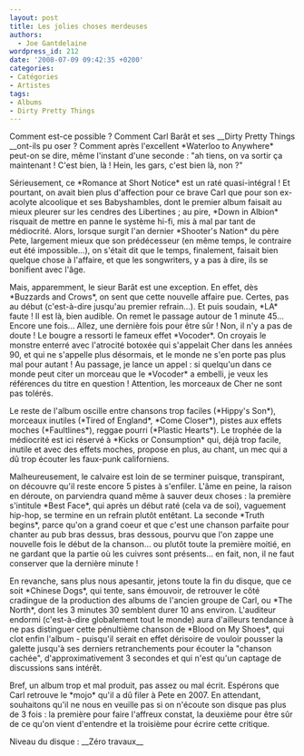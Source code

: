 ```yaml
---
layout: post
title: Les jolies choses merdeuses
authors:
  - Joe Gantdelaine
wordpress_id: 212
date: '2008-07-09 09:42:35 +0200'
categories:
- Catégories
- Artistes
tags:
- Albums
- Dirty Pretty Things
---
```

<p>Comment est-ce possible ? Comment Carl Barât et ses __Dirty Pretty Things __ont-ils pu oser ? Comment après l'excellent *Waterloo to Anywhere* peut-on se dire, même l'instant d'une seconde : "ah tiens, on va sortir ça maintenant ! C'est bien, là ! Hein, les gars, c'est bien là, non ?"</p>
<p>Sérieusement, ce *Romance at Short Notice* est un raté quasi-intégral ! Et pourtant, on avait bien plus d'affection pour ce brave Carl que pour son ex-acolyte alcoolique et ses Babyshambles, dont le premier album faisait au mieux pleurer sur les cendres des Libertines ; au pire, *Down in Albion* risquait de mettre en panne le système hi-fi, mis à mal par tant de médiocrité. Alors, lorsque surgit l'an dernier *Shooter's Nation* du père Pete, largement mieux que son prédécesseur (en même temps, le contraire eut été impossible…), on s'était dit que le temps, finalement, faisait bien quelque chose à l'affaire, et que les songwriters, y a pas à dire, ils se bonifient avec l'âge.</p>
<p>Mais, apparemment, le sieur Barât est une exception. En effet, dès *Buzzards and Crows*, on sent que cette nouvelle affaire pue. Certes, pas au début (c'est-à-dire jusqu'au premier refrain…). Et puis soudain, *LA* faute ! Il est là, bien audible. On remet le passage autour de 1 minute 45… Encore une fois… Allez, une dernière fois pour être sûr ! Non, il n'y a pas de doute ! Le bougre a ressorti le fameux effet *Vocoder*. On croyais le monstre enterré avec l'atrocité botoxée qui s'appelait Cher dans les années 90, et qui ne s'appelle plus désormais, et le monde ne s'en porte pas plus mal pour autant ! Au passage, je lance un appel : si quelqu'un dans ce monde peut citer un morceau que le *Vocoder* a embelli, je veux les références du titre en question ! Attention, les morceaux de Cher ne sont pas tolérés.</p>
<p>Le reste de l'album oscille entre chansons trop faciles (*Hippy's Son*), morceaux inutiles (*Tired of England*, *Come Closer*), pistes aux effets moches (*Faultlines*), reggae pourri (*Plastic Hearts*). Le trophée de la médiocrité est ici réservé à *Kicks or Consumption* qui, déjà trop facile, inutile et avec des effets moches, propose en plus, au chant, un mec qui a dû trop écouter les faux-punk californiens.</p>
<p>Malheureusement, le calvaire est loin de se terminer puisque, transpirant, on découvre qu'il reste encore 5 pistes à s'enfiler. L'âme en peine, la raison en déroute, on parviendra quand même à sauver deux choses : la première s'intitule *Best Face*, qui après un début raté (cela va de soi), vaguement hip-hop, se termine en un refrain plutôt entêtant. La seconde *Truth begins*, parce qu'on a grand coeur et que c'est une chanson parfaite pour chanter au pub bras dessus, bras dessous, pourvu que l'on zappe une nouvelle fois le début de la chanson… ou plutôt toute la première moitié, en ne gardant que la partie où les cuivres sont présents… en fait, non, il ne faut conserver que la dernière minute !</p>
<p>En revanche, sans plus nous apesantir, jetons toute la fin du disque, que ce soit *Chinese Dogs*, qui tente, sans émouvoir, de retrouver le côté cradingue de la production des albums de l'ancien groupe de Carl, ou *The North*, dont les 3 minutes 30 semblent durer 10 ans environ. L'auditeur endormi (c'est-à-dire globalement tout le monde) aura d'ailleurs tendance à ne pas distinguer cette pénultième chanson de *Blood on My Shoes*, qui clot enfin l'album - puisqu'il serait en effet dérisoire de vouloir pousser la galette jusqu'à ses derniers retranchements pour écouter la "chanson cachée", d'approximativement 3 secondes et qui n'est qu'un captage de discussions sans intérêt.</p>
<p>Bref, un album trop et mal produit, pas assez ou mal écrit. Espérons que Carl retrouve le *mojo* qu'il a dû filer à Pete en 2007. En attendant, souhaitons qu'il ne nous en veuille pas si on n'écoute son disque pas plus de 3 fois : la première pour faire l'affreux constat, la deuxième pour être sûr de ce qu'on vient d'entendre et la troisième pour écrire cette critique.</p>
<p>Niveau du disque : __Zéro travaux__</p>
